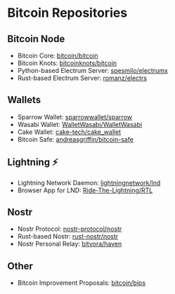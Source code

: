 # Bitcoin Repositories

## Bitcoin Node
- Bitcoin Core: [bitcoin/bitcoin](https://github.com/bitcoin/bitcoin)
- Bitcoin Knots: [bitcoinknots/bitcoin](https://github.com/bitcoinknots/bitcoin)
- Python-based Electrum Server: [spesmilo/electrumx](https://github.com/spesmilo/electrumx)
- Rust-based Electrum Server: [romanz/electrs](https://github.com/romanz/electrs)

## Wallets
- Sparrow Wallet: [sparrowwallet/sparrow](https://github.com/sparrowwallet/sparrow)
- Wasabi Wallet: [WalletWasabi/WalletWasabi](https://github.com/WalletWasabi/WalletWasabi)
- Cake Wallet: [cake-tech/cake_wallet](https://github.com/cake-tech/cake_wallet)
- Bitcoin Safe: [andreasgriffin/bitcoin-safe](https://github.com/andreasgriffin/bitcoin-safe)

## Lightning ⚡️
- Lightning Network Daemon: [lightningnetwork/lnd](https://github.com/lightningnetwork/lnd)
- Browser App for LND: [Ride-The-Lightning/RTL](https://github.com/Ride-The-Lightning/RTL)

## Nostr
- Nostr Protocol: [nostr-protocol/nostr](https://github.com/nostr-protocol/nostr)
- Rust-based Nostr: [rust-nostr/nostr](https://github.com/rust-nostr/nostr)
- Nostr Personal Relay: [bitvora/haven](https://github.com/bitvora/haven)

## Other
- Bitcoin Improvement Proposals: [bitcoin/bips](https://github.com/bitcoin/bips)
